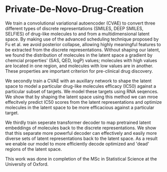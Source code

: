 # Private-De-Novo-Drug-Creation

We train a convolutional variational autoencoder (CVAE) to convert three different types of discrete representations (SMILES, DEEP SMILES, SELFIES) of drug-like molecules to and from a multidimensional latent space. By making use of the advanced scheduling technique proposed by Fu et al. we avoid posterior collapse, allowing highly meaningful features to be extracted from the discrete representations. Without shaping our latent, we found the distribution of molecules in the latent space a gradient by chemcial properties' (SAS, QED, logP) values; molecules with high values are located in one region, and molecules with low values are in another. These properties are important criterion for pre-clinical drug discovery.

We secondly train a CVAE with an auxillary network to shape the latent space to model a particular drug-like molecules efficacy (IC50) against a particular subset of targets. We model these targets using RNA seqences. We show that by shaping the latent space using this method we can mroe effecitvely predict IC50 scores from the latent representations and optimize molecules in the latent space to be more efficacious against a particular target.

We thirdly train seperate transformer decoder to map pretrained latent embeddings of molecules back to the discrete representations. We show that this separate more powerful decoder can effectively and easily more diverse sets of latent representations back to the latent space. As a result we enable our model to more efficiently decode optimized and 'dead' regions of the latent space. 

This work was done in completion of the MSc in Statistical Science at the University of Oxford. 
